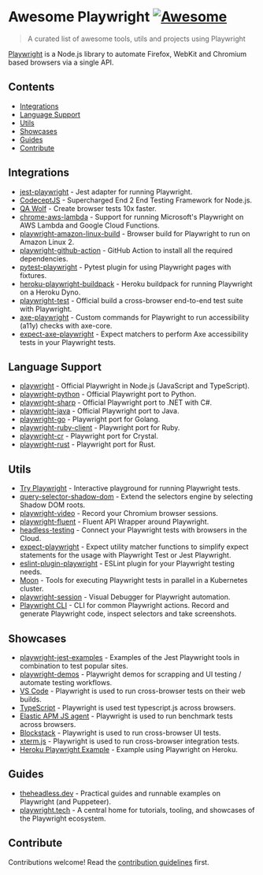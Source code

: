 # Awesome Playwright [![Awesome](https://awesome.re/badge.svg)](https://awesome.re)

> A curated list of awesome tools, utils and projects using Playwright

[Playwright](https://github.com/microsoft/playwright) is a Node.js library to automate Firefox, WebKit and Chromium based browsers via a single API.

## Contents

- [Integrations](#integrations)
- [Language Support](#language-support)
- [Utils](#utils)
- [Showcases](#showcases)
- [Guides](#guides)
- [Contribute](#contribute)

## Integrations

- [jest-playwright](https://github.com/playwright-community/jest-playwright/) - Jest adapter for running Playwright.
- [CodeceptJS](https://github.com/Codeception/CodeceptJS) - Supercharged End 2 End Testing Framework for Node.js.
- [QA Wolf](https://github.com/qawolf/qawolf) - Create browser tests 10x faster.
- [chrome-aws-lambda](https://github.com/alixaxel/chrome-aws-lambda#usage-with-playwright) - Support for running Microsoft's Playwright on AWS Lambda and Google Cloud Functions.
- [playwright-amazon-linux-build](https://github.com/help-14/playwright-amazon-linux-build) - Browser build for Playwright to run on Amazon Linux 2.
- [playwright-github-action](https://github.com/microsoft/playwright-github-action) - GitHub Action to install all the required dependencies.
- [pytest-playwright](https://github.com/mxschmitt/pytest-playwright/) - Pytest plugin for using Playwright pages with fixtures.
- [heroku-playwright-buildpack](https://github.com/mxschmitt/heroku-playwright-buildpack) - Heroku buildpack for running Playwright on a Heroku Dyno.
- [playwright-test](https://github.com/microsoft/playwright-test) - Official build a cross-browser end-to-end test suite with Playwright.
- [axe-playwright](https://github.com/abhinaba-ghosh/axe-playwright) - Custom commands for Playwright to run accessibility (a11y) checks with axe-core.
- [expect-axe-playwright](https://github.com/Widen/expect-axe-playwright) - Expect matchers to perform Axe accessibility tests in your Playwright tests.

## Language Support

- [playwright](https://git.io/JT2bj) - Official Playwright in Node.js (JavaScript and TypeScript).
- [playwright-python](https://github.com/microsoft/playwright-python) - Official Playwright port to Python.
- [playwright-sharp](https://github.com/microsoft/playwright-sharp) - Official Playwright port to .NET with C#.
- [playwright-java](https://github.com/microsoft/playwright-java) - Official Playwright port to Java.
- [playwright-go](https://github.com/mxschmitt/playwright-go) - Playwright port for Golang.
- [playwright-ruby-client](https://github.com/YusukeIwaki/playwright-ruby-client) - Playwright port for Ruby.
- [playwright-cr](https://github.com/naqvis/playwright-cr) - Playwright port for Crystal.
- [playwright-rust](https://github.com/octaltree/playwright-rust) - Playwright port for Rust.

## Utils

- [Try Playwright](https://try.playwright.tech) - Interactive playground for running Playwright tests.
- [query-selector-shadow-dom](https://github.com/Georgegriff/query-selector-shadow-dom) - Extend the selectors engine by selecting Shadow DOM roots.
- [playwright-video](https://github.com/qawolf/playwright-video) - Record your Chromium browser sessions.
- [playwright-fluent](https://github.com/hdorgeval/playwright-fluent) - Fluent API Wrapper around Playwright.
- [headless-testing](https://headlesstesting.com) - Connect your Playwright tests with browsers in the Cloud.
- [expect-playwright](https://github.com/playwright-community/expect-playwright) - Expect utility matcher functions to simplify expect statements for the usage with Playwright Test or Jest Playwright.
- [eslint-plugin-playwright](https://github.com/playwright-community/eslint-plugin-playwright) - ESLint plugin for your Playwright testing needs.
- [Moon](https://github.com/aerokube/moon) - Tools for executing Playwright tests in parallel in a Kubernetes cluster.
- [playwright-session](https://github.com/domderen/playwright-session) - Visual Debugger for Playwright automation.
- [Playwright CLI](https://github.com/microsoft/playwright-cli) - CLI for common Playwright actions. Record and generate Playwright code, inspect selectors and take screenshots.

## Showcases

- [playwright-jest-examples](https://github.com/playwright-community/playwright-jest-examples) - Examples of the Jest Playwright tools in combination to test popular sites.
- [playwright-demos](https://github.com/nmanikiran/playwright-demos) - Playwright demos for scrapping and UI testing / automate testing workflows.
- [VS Code](https://github.com/microsoft/vscode) - Playwright is used to run cross-browser tests on their web builds.
- [TypeScript](https://github.com/microsoft/TypeScript) - Playwright is used test typescript.js across browsers.
- [Elastic APM JS agent](https://github.com/elastic/apm-agent-rum-js) - Playwright is used to run benchmark tests across browsers.
- [Blockstack](https://github.com/blockstack/ux) - Playwright is used to run cross-browser UI tests.
- [xterm.js](https://github.com/xtermjs/xterm.js) - Playwright is used to run cross-browser integration tests.
- [Heroku Playwright Example](https://github.com/mxschmitt/heroku-playwright-example) - Example using Playwright on Heroku.

## Guides

- [theheadless.dev](https://theheadless.dev) - Practical guides and runnable examples on Playwright (and Puppeteer).
- [playwright.tech](https://playwright.tech) - A central home for tutorials, tooling, and showcases of the Playwright ecosystem.

## Contribute

Contributions welcome! Read the [contribution guidelines](CONTRIBUTING.md) first.
